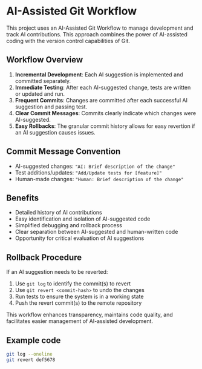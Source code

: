 # AI-Assisted Git Workflow

This project uses an AI-Assisted Git Workflow to manage development and track AI contributions. This approach combines the power of AI-assisted coding with the version control capabilities of Git.

## Workflow Overview

1. **Incremental Development**: Each AI suggestion is implemented and committed separately.
1. **Immediate Testing**: After each AI-suggested change, tests are written or updated and run.
1. **Frequent Commits**: Changes are committed after each successful AI suggestion and passing test.
1. **Clear Commit Messages**: Commits clearly indicate which changes were AI-suggested.
1. **Easy Rollbacks**: The granular commit history allows for easy revertion if an AI suggestion causes issues.

## Commit Message Convention

- AI-suggested changes: `"AI: Brief description of the change"`
- Test additions/updates: `"Add/Update tests for [feature]"`
- Human-made changes: `"Human: Brief description of the change"`

## Benefits

- Detailed history of AI contributions
- Easy identification and isolation of AI-suggested code
- Simplified debugging and rollback process
- Clear separation between AI-suggested and human-written code
- Opportunity for critical evaluation of AI suggestions

## Rollback Procedure

If an AI suggestion needs to be reverted:

1. Use `git log` to identify the commit(s) to revert
1. Use `git revert <commit-hash>` to undo the changes
1. Run tests to ensure the system is in a working state
1. Push the revert commit(s) to the remote repository

This workflow enhances transparency, maintains code quality, and facilitates easier management of AI-assisted development.

## Example code

```bash
git log --oneline
git revert def5678
```
